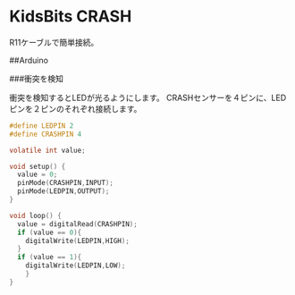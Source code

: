 # KidsBits CRASH

R11ケーブルで簡単接続。

##Arduino

###衝突を検知

衝突を検知するとLEDが光るようにします。
CRASHセンサーを４ピンに、LEDピンを２ピンのそれぞれ接続します。

```c
#define LEDPIN 2
#define CRASHPIN 4

volatile int value;

void setup() {
  value = 0;
  pinMode(CRASHPIN,INPUT);
  pinMode(LEDPIN,OUTPUT);
}

void loop() {
  value = digitalRead(CRASHPIN);
  if (value == 0){
    digitalWrite(LEDPIN,HIGH);
  }
  if (value == 1){
    digitalWrite(LEDPIN,LOW);
    }
}


```
